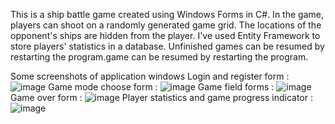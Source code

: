 This is a ship battle game created using Windows Forms in C#. In the game, players can shoot on a randomly generated game grid. 
The locations of the opponent's ships are hidden from the player. 
I've used Entity Framework to store players' statistics in a database. Unfinished games can be resumed by restarting the program.game can be resumed by restarting the program.

Some screenshots of application windows
  Login and register form : 
![image](https://github.com/karka1234/Mini-game-Ship-battle-EF-WpForms/assets/5184302/243f5b41-c161-4688-9e43-c2e9a8dfb0f4)
  Game mode choose form :
![image](https://github.com/karka1234/Mini-game-Ship-battle-EF-WpForms/assets/5184302/5423a0b7-b11d-4898-b7c4-4cadb8c1693d)
  Game field forms : 
![image](https://github.com/karka1234/Mini-game-Ship-battle-EF-WpForms/assets/5184302/0016d6fb-2ff8-4a8d-9bb1-c3050f612f57)
  Game over form : 
![image](https://github.com/karka1234/Mini-game-Ship-battle-EF-WpForms/assets/5184302/710c79e0-c107-42ee-99c1-b6f1457ca4a7)
  Player statistics and game progress indicator : 
![image](https://github.com/karka1234/Mini-game-Ship-battle-EF-WpForms/assets/5184302/4fd776ed-147d-46a9-8bf9-929f6b6c6430)

